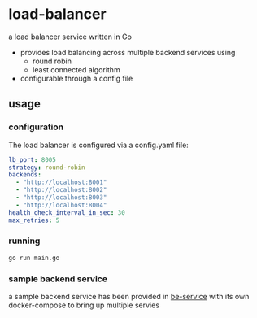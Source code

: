 # load-balancer
a load balancer service written in Go
* provides load balancing across multiple backend services using 
  - round robin 
  - least connected algorithm 
* configurable through a config file

## usage
### configuration
The load balancer is configured via a config.yaml file:

```yaml
lb_port: 8005
strategy: round-robin
backends:
  - "http://localhost:8001"
  - "http://localhost:8002"
  - "http://localhost:8003"
  - "http://localhost:8004"
health_check_interval_in_sec: 30
max_retries: 5
```

### running
```bash
go run main.go
```

### sample backend service
a sample backend service has been provided in [be-service](be-service) with its own docker-compose to bring up multiple servies